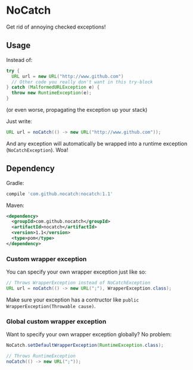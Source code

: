 # NoCatch
Get rid of annoying checked exceptions!

## Usage
Instead of:
```java
try {
  URL url = new URL("http://www.github.com")
  // Other code you really don't want in this try-block
} catch (MalformedURLException e) {
  throw new RuntimeException(e);
}
```
(or even worse, propagating the exception up your stack)

Just write:
```java
URL url = noCatch(() -> new URL("http://www.github.com"));
```

And any exception will automatically be wrapped into a runtime exception (`NoCatchException`). Woa!

## Dependency

Gradle:
```groovy
compile 'com.github.nocatch:nocatch:1.1'
```

Maven:
```xml
<dependency>
  <groupId>com.github.nocatch</groupId>
  <artifactId>nocatch</artifactId>
  <version>1.1</version>
  <type>pom</type>
</dependency>
```

### Custom wrapper exception

You can specify your own wrapper exception just like so:
```java
// Throws WrapperException instead of NoCatchException
URL url = noCatch(() -> new URL(";"), WrapperException.class);
```
Make sure your exception has a contructor like `public WrapperException(Throwable cause)`.

### Global custom wrapper exception

Want to specify your own wrapper exception globally? No problem:
```java
NoCatch.setDefaultWrapperException(RuntimeException.class);

// Throws RuntimeException
noCatch(() -> new URL(";"));
```
